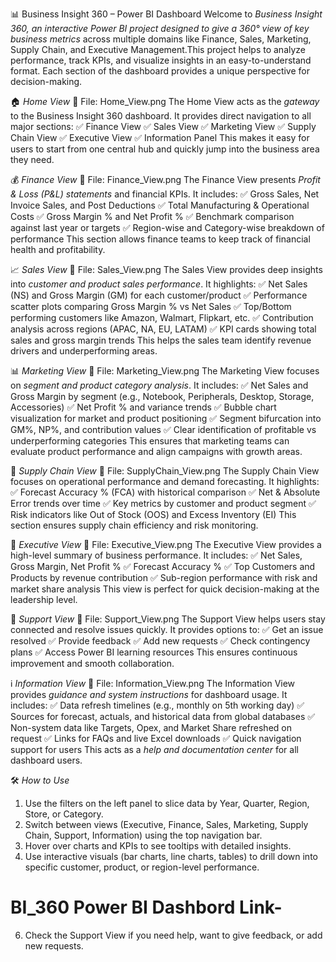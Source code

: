 📊 Business Insight 360 – Power BI Dashboard
Welcome to *Business Insight 360, an interactive Power BI project designed to give a 360° view of key business metrics* across multiple domains like Finance, Sales, Marketing, Supply Chain, and Executive Management.This project helps to analyze performance, track KPIs, and visualize insights in an easy-to-understand format. Each section of the dashboard provides a unique perspective for decision-making.

🏠 *Home View*
📌 File: Home_View.png
The Home View acts as the *gateway* to the Business Insight 360 dashboard.
It provides direct navigation to all major sections:
✅ Finance View
✅ Sales View
✅ Marketing View
✅ Supply Chain View
✅ Executive View
✅ Information Panel
This makes it easy for users to start from one central hub and quickly jump into the business area they need.

💰 *Finance View*
📌 File: Finance_View.png
The Finance View presents *Profit & Loss (P&L) statements* and financial KPIs.
It includes:
✅ Gross Sales, Net Invoice Sales, and Post Deductions
✅ Total Manufacturing & Operational Costs
✅ Gross Margin % and Net Profit %
✅ Benchmark comparison against last year or targets
✅ Region-wise and Category-wise breakdown of performance
This section allows finance teams to keep track of financial health and profitability.

📈 *Sales View*
📌 File: Sales_View.png
The Sales View provides deep insights into *customer and product sales performance*.
It highlights:
✅ Net Sales (NS) and Gross Margin (GM) for each customer/product
✅ Performance scatter plots comparing Gross Margin % vs Net Sales
✅ Top/Bottom performing customers like Amazon, Walmart, Flipkart, etc.
✅ Contribution analysis across regions (APAC, NA, EU, LATAM)
✅ KPI cards showing total sales and gross margin trends
This helps the sales team identify revenue drivers and underperforming areas.

📊 *Marketing View*
📌 File: Marketing_View.png
The Marketing View focuses on *segment and product category analysis*.
It includes:
✅ Net Sales and Gross Margin by segment (e.g., Notebook, Peripherals, Desktop, Storage, Accessories)
✅ Net Profit % and variance trends
✅ Bubble chart visualization for market and product positioning
✅ Segment bifurcation into GM%, NP%, and contribution values
✅ Clear identification of profitable vs underperforming categories
This ensures that marketing teams can evaluate product performance and align campaigns with growth areas.

🚚 *Supply Chain View*
📌 File: SupplyChain_View.png
The Supply Chain View focuses on operational performance and demand forecasting.
It highlights:
✅ Forecast Accuracy % (FCA) with historical comparison
✅ Net & Absolute Error trends over time
✅ Key metrics by customer and product segment
✅ Risk indicators like Out of Stock (OOS) and Excess Inventory (EI)
This section ensures supply chain efficiency and risk monitoring.

🔎 *Executive View*
📌 File: Executive_View.png
The Executive View provides a high-level summary of business performance.
It includes:
✅ Net Sales, Gross Margin, Net Profit %
✅ Forecast Accuracy %
✅ Top Customers and Products by revenue contribution
✅ Sub-region performance with risk and market share analysis
This view is perfect for quick decision-making at the leadership level.

🤝 *Support View*
📌 File: Support_View.png
The Support View helps users stay connected and resolve issues quickly.
It provides options to:
✅ Get an issue resolved
✅ Provide feedback
✅ Add new requests
✅ Check contingency plans
✅ Access Power BI learning resources
This ensures continuous improvement and smooth collaboration.

ℹ️ *Information View*
📌 File: Information_View.png
The Information View provides *guidance and system instructions* for dashboard usage.
It includes:
✅ Data refresh timelines (e.g., monthly on 5th working day)
✅ Sources for forecast, actuals, and historical data from global databases
✅ Non-system data like Targets, Opex, and Market Share refreshed on request
✅ Links for FAQs and live Excel downloads
✅ Quick navigation support for users
This acts as a *help and documentation center* for all dashboard users.

🛠 *How to Use*
1. Use the filters on the left panel to slice data by Year, Quarter, Region, Store, or Category.
2. Switch between views (Executive, Finance, Sales, Marketing, Supply Chain, Support, Information) using the top navigation bar.
3. Hover over charts and KPIs to see tooltips with detailed insights.
4. Use interactive visuals (bar charts, line charts, tables) to drill down into specific customer, product, or region-level performance.

# BI_360 Power BI Dashbord Link- 


6. Check the Support View if you need help, want to give feedback, or add new requests.

